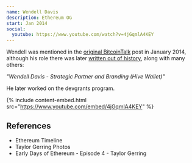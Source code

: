```yaml
---
name: Wendell Davis
description: Ethereum OG
start: Jan 2014
social:
  youtube: https://www.youtube.com/watch?v=4jGqmlA4KEY
---
```


Wendell was mentioned in the [original BitcoinTalk](https://web.archive.org/web/20140208053651/https://bitcointalk.org/index.php?topic=428589.0) post in January 2014, although his role there was later [written out of history](https://bitcointalk.org/index.php?topic=428589.0), along with many others:

*"Wendell Davis - Strategic Partner and Branding (Hive Wallet)"*

He later worked on the devgrants program.

{% include content-embed.html
  src="https://www.youtube.com/embed/4jGqmlA4KEY"
%}

## References

- Ethereum Timeline
- Taylor Gerring Photos
- Early Days of Ethereum - Episode 4 - Taylor Gerring
